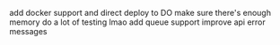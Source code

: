 add docker support and direct deploy to DO
make sure there's enough memory
do a lot of testing lmao
add queue support
improve api error messages
